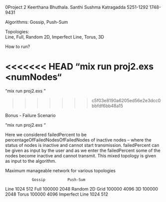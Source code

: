 0Project 2
Keerthana  Bhuthala. 				Santhi  Sushma  Katragadda
5251-1292 						1748-9431



Algorithms: 
Gossip, Push-Sum

Topologies:  
Line, Full, Random 2D, Imperfect Line, Torus, 3D


How to run?

<<<<<<< HEAD
“mix run proj2.exs <numNodes“
=======
“mix run proj2.exs  <numNodes>  <topology>  <algorithm>"
>>>>>>> c5f03e8190a6205ed56e2e3dcc0bbfdf6bb48a15


Bonus - Failure Scenario

“mix run proj2.exs  <numNodes>  <topology>  <algorithm> <percentageOfFailedNodesOfFailedNodesFailed>“

Here we considered failedPercent to be percentageOfFailedNodesOfFailedNodes of inactive nodes – where the status of nodes is inactive and cannot start transmission. failedPercent can be given as input by the user and as we enter the failedPercent some of the nodes become inactive and cannot transmit. This mixed topology is given as input to the algorithm.






Maximum manageable network for various topologies

	            Gossip	        Push-Sum
Line	           1024	        512
Full	          100000	        2048
Random 2D Grid	100000	        4096
3D	            100000	        2048
Torus	        100000	        4096
Imperfect Line	1024	        512















